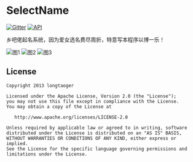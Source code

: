 # SelectName

[![Gitter](https://badges.gitter.im/longtaoge/SelectName.svg)](https://gitter.im/longtaoge/SelectName?utm_source=badge&utm_medium=badge&utm_campaign=pr-badge)  [![API](https://img.shields.io/badge/API-9%2B-blue.svg?style=flat)](https://android-arsenal.com/api?level=9)



乡吧佬起名系统，因为爱女选名费尽周折，特意写本程序以博一乐！


![图1](https://github.com/longtaoge/SelectName/blob/master/app/arts/XLB20170203132216.jpg)
![图2](https://github.com/longtaoge/SelectName/blob/master/app/arts/XLB20170203132240.jpg)
![图3](https://github.com/longtaoge/SelectName/blob/master/app/arts/XLB20170203132343.jpg)










License
-------

    Copyright 2013 longtaoger

    Licensed under the Apache License, Version 2.0 (the "License");
    you may not use this file except in compliance with the License.
    You may obtain a copy of the License at

       http://www.apache.org/licenses/LICENSE-2.0

    Unless required by applicable law or agreed to in writing, software
    distributed under the License is distributed on an "AS IS" BASIS,
    WITHOUT WARRANTIES OR CONDITIONS OF ANY KIND, either express or implied.
    See the License for the specific language governing permissions and
    limitations under the License.